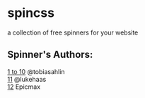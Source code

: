 # spincss  
a collection of free spinners for your website  

## Spinner's Authors:  
[1 to 10](https://twitter.com/tobiasahlin) @tobiasahlin  
[11](https://twitter.com/lukehaas) @lukehaas  
[12](https://epicmax.co/) Epicmax  

